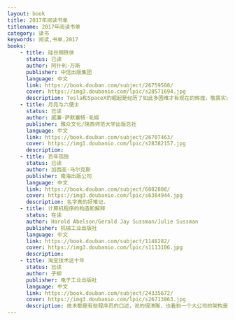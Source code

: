 ```yaml
---
layout: book
title: 2017年阅读书单
titlename: 2017年阅读书单
category: 读书
keywords: 阅读,书单,2017
books:
    - title: 硅谷钢铁侠
      status: 已读
      author: 阿什利·万斯
      publisher: 中信出版集团
      language: 中文
      link: https://book.douban.com/subject/26759508/
      cover: https://img3.doubanio.com/lpic/s28571694.jpg
      description: Tesla和SpaceX的崛起是经历了如此多困难才有现在的辉煌，敬畏实业家，想买Tesla.
    - title: 月亮与六便士
      status: 已读
      author: 威廉·萨默塞特·毛姆
      publisher: 雅众文化/陕西师范大学出版总社
      language: 中文
      link: https://book.douban.com/subject/26707463/
      cover: https://img1.doubanio.com/lpic/s28382157.jpg
      description:
    - title: 百年孤独
      status: 已读
      author: 加西亚·马尔克斯
      publisher: 南海出版公司
      language: 中文
      link: https://book.douban.com/subject/6082808/
      cover: https://img3.doubanio.com/lpic/s6384944.jpg
      description: 名字真的好难记.
    - title: 计算机程序的构造和解释
      status: 在读
      author: Harold Abelson/Gerald Jay Sussman/Julie Sussman
      publisher: 机械工业出版社
      language: 中文
      link: https://book.douban.com/subject/1148282/
      cover: https://img3.doubanio.com/lpic/s1113106.jpg
      description:
    - title: 淘宝技术这十年
      status: 已读
      author: 子柳
      publisher: 电子工业出版社
      language: 中文
      link: https://book.douban.com/subject/24335672/
      cover: https://img3.doubanio.com/lpic/s26713863.jpg
      description: 技术都是有些程序员的口述，说的很清晰，也看到一个大公司的架构是如何一步一步走过来的，之前在丁丁也有类似感觉，很多坑要一步一步去踩，还有那个实名验证，公安太贵了一次几块钱，当时也想过用银行来弄，只是丁丁那时候没有绑定用户银行卡，后来接入了芝麻信用，就想用芝麻信用取代公安的实名验证哈哈。
---
```





     
  
